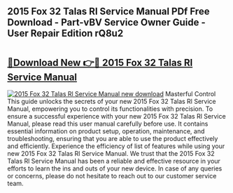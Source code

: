 ## 2015 Fox 32 Talas Rl Service Manual PDf Free Download - Part-vBV Service Owner Guide - User Repair Edition rQ8u2

# <h2><a href="http://bc46480.oget.top/?id=2015+Fox+32+Talas+Rl+Service+Manual">🔗Download New 👉🔴 2015 Fox 32 Talas Rl Service Manual</a></h2>

[![2015 Fox 32 Talas Rl Service Manual new download](https://i.imgur.com/5g1atiW.png)](http://bc46480.oget.top/?id=2015+Fox+32+Talas+Rl+Service+Manual)
Masterful Control This guide unlocks the secrets of your new 2015 Fox 32 Talas Rl Service Manual, empowering you to control its functionalities with precision. To ensure a successful experience with your new 2015 Fox 32 Talas Rl Service Manual, please read this user manual carefully before use. It contains essential information on product setup, operation, maintenance, and troubleshooting, ensuring that you are able to use the product effectively and efficiently. Experience the efficiency of list of features while using your new 2015 Fox 32 Talas Rl Service Manual. We trust that the 2015 Fox 32 Talas Rl Service Manual has been a reliable and effective resource in your efforts to learn the ins and outs of your new device. In case of any queries or concerns, please do not hesitate to reach out to our customer service team.
